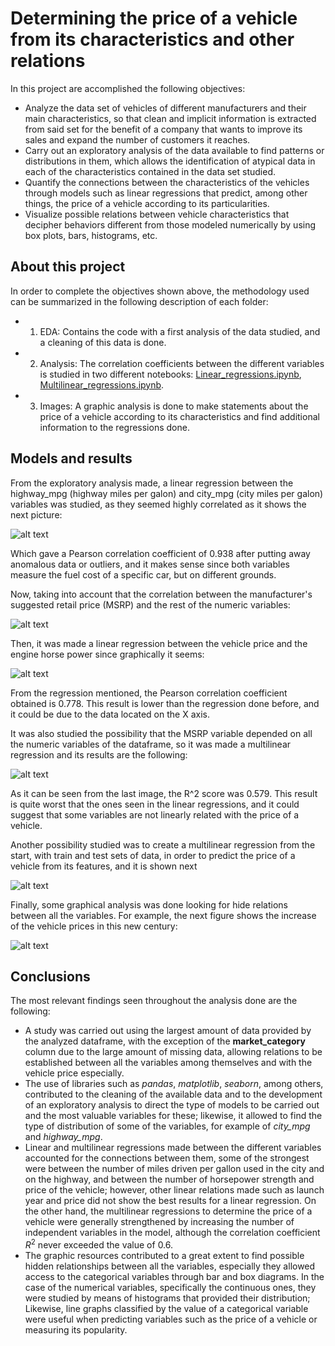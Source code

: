 # Determining the price of a vehicle from its characteristics and other relations

In this project are accomplished the following objectives:

* Analyze the data set of vehicles of different manufacturers and their main characteristics, so that clean and implicit information is extracted from said set for the benefit of a company that wants to improve its sales and expand the number of customers it reaches.
* Carry out an exploratory analysis of the data available to find patterns or distributions in them, which allows the identification of atypical data in each of the characteristics contained in the data set studied.
* Quantify the connections between the characteristics of the vehicles through models such as linear regressions that predict, among other things, the price of a vehicle according to its particularities.
* Visualize possible relations between vehicle characteristics that decipher behaviors different from those modeled numerically by using box plots, bars, histograms, etc.

## About this project

In order to complete the objectives shown above, the methodology used can be summarized in the following description of each folder:

* 1. EDA: Contains the code with a first analysis of the data studied, and a cleaning of this data is done.
* 2. Analysis: The correlation coefficients between the different variables is studied in two different notebooks: [Linear_regressions.ipynb](https://github.com/cagutierrezgu/My_Portfolio/blob/e1341081cf2baa5fbf03e25f8425b7488bccad84/Car%20prices%20analysis/2.%20Analysis/1.%20Linear_regressions.ipynb), [Multilinear_regressions.ipynb](https://github.com/cagutierrezgu/My_Portfolio/blob/e1341081cf2baa5fbf03e25f8425b7488bccad84/Car%20prices%20analysis/2.%20Analysis/2.%20Multilinear_regressions.ipynb).
* 3. Images: A graphic analysis is done to make statements about the price of a vehicle according to its characteristics and find additional information to the regressions done.

## Models and results

From the exploratory analysis made, a linear regression between the highway_mpg (highway miles per galon) and city_mpg (city miles per galon) variables was studied, as they seemed highly correlated as it shows the next picture:

![alt text](image/mpg_price.png)

Which gave a Pearson correlation coefficient of 0.938 after putting away anomalous data or outliers, and it makes sense since both variables measure the fuel cost of a specific car, but on different grounds.

Now, taking into account that the correlation between the manufacturer's suggested retail price (MSRP) and the rest of the numeric variables:

![alt text](image/correlations.png)

Then, it was made a linear regression between the vehicle price and the engine horse power since graphically it seems:

![alt text](image/engine_price.png)

From the regression mentioned, the Pearson correlation coefficient obtained is 0.778. This result is lower than the regression done before, and it could be due to the data located on the X axis.

It was also studied the possibility that the MSRP variable depended on all the numeric variables of the dataframe, so it was made a multilinear regression and its results are the following:

![alt text](image/multilinear.png)

As it can be seen from the last image, the R^2 score was 0.579. This result is quite worst that the ones seen in the linear regressions, and it could suggest that some variables are not linearly related with the price of a vehicle.

Another possibility studied was to create a multilinear regression from the start, with train and test sets of data, in order to predict the price of a vehicle from its features, and it is shown next

![alt text](image/multilinear2.png)

Finally, some graphical analysis was done looking for hide relations between all the variables. For example, the next figure shows the increase of the vehicle prices in this new century:

![alt text](image/graph.png)

## Conclusions

The most relevant findings seen throughout the analysis done are the following:

* A study was carried out using the largest amount of data provided by the analyzed dataframe, with the exception of the **market_category** column due to the large amount of missing data, allowing relations to be established between all the variables among themselves and with the vehicle price especially.
* The use of libraries such as *pandas*, *matplotlib*, *seaborn*, among others, contributed to the cleaning of the available data and to the development of an exploratory analysis to direct the type of models to be carried out and the most valuable variables for these; likewise, it allowed to find the type of distribution of some of the variables, for example of *city_mpg* and *highway_mpg*.
* Linear and multilinear regressions made between the different variables accounted for the connections between them, some of the strongest were between the number of miles driven per gallon used in the city and on the highway, and between the number of horsepower strength and price of the vehicle; however, other linear relations made such as launch year and price did not show the best results for a linear regression. On the other hand, the multilinear regressions to determine the price of a vehicle were generally strengthened by increasing the number of independent variables in the model, although the correlation coefficient $R^2$ never exceeded the value of 0.6.
* The graphic resources contributed to a great extent to find possible hidden relationships between all the variables, especially they allowed access to the categorical variables through bar and box diagrams. In the case of the numerical variables, specifically the continuous ones, they were studied by means of histograms that provided their distribution; Likewise, line graphs classified by the value of a categorical variable were useful when predicting variables such as the price of a vehicle or measuring its popularity.
